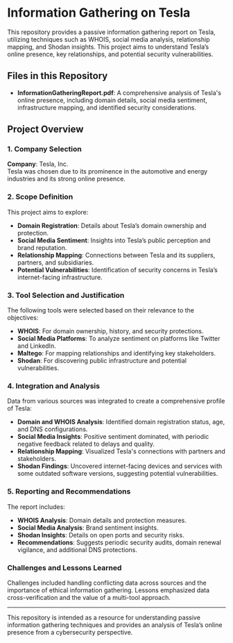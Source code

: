 # Information Gathering on Tesla

This repository provides a passive information gathering report on Tesla, utilizing techniques such as WHOIS, social media analysis, relationship mapping, and Shodan insights. This project aims to understand Tesla’s online presence, key relationships, and potential security vulnerabilities.

## Files in this Repository

- **InformationGatheringReport.pdf**: A comprehensive analysis of Tesla's online presence, including domain details, social media sentiment, infrastructure mapping, and identified security considerations.

## Project Overview

### 1. Company Selection
**Company**: Tesla, Inc.  
Tesla was chosen due to its prominence in the automotive and energy industries and its strong online presence.

### 2. Scope Definition
This project aims to explore:
- **Domain Registration**: Details about Tesla’s domain ownership and protection.
- **Social Media Sentiment**: Insights into Tesla’s public perception and brand reputation.
- **Relationship Mapping**: Connections between Tesla and its suppliers, partners, and subsidiaries.
- **Potential Vulnerabilities**: Identification of security concerns in Tesla’s internet-facing infrastructure.

### 3. Tool Selection and Justification
The following tools were selected based on their relevance to the objectives:
- **WHOIS**: For domain ownership, history, and security protections.
- **Social Media Platforms**: To analyze sentiment on platforms like Twitter and LinkedIn.
- **Maltego**: For mapping relationships and identifying key stakeholders.
- **Shodan**: For discovering public infrastructure and potential vulnerabilities.

### 4. Integration and Analysis
Data from various sources was integrated to create a comprehensive profile of Tesla:
- **Domain and WHOIS Analysis**: Identified domain registration status, age, and DNS configurations.
- **Social Media Insights**: Positive sentiment dominated, with periodic negative feedback related to delays and quality.
- **Relationship Mapping**: Visualized Tesla's connections with partners and stakeholders.
- **Shodan Findings**: Uncovered internet-facing devices and services with some outdated software versions, suggesting potential vulnerabilities.

### 5. Reporting and Recommendations
The report includes:
- **WHOIS Analysis**: Domain details and protection measures.
- **Social Media Analysis**: Brand sentiment insights.
- **Shodan Insights**: Details on open ports and security risks.
- **Recommendations**: Suggests periodic security audits, domain renewal vigilance, and additional DNS protections.

### Challenges and Lessons Learned
Challenges included handling conflicting data across sources and the importance of ethical information gathering. Lessons emphasized data cross-verification and the value of a multi-tool approach.

---

This repository is intended as a resource for understanding passive information gathering techniques and provides an analysis of Tesla’s online presence from a cybersecurity perspective.
